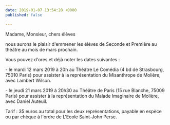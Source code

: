 ```yaml
---
date: 2019-01-07 13:54:28 +0000
published: false

---
```

Madame, Monsieur, chers élèves

nous aurons le plaisir d'emmener les élèves de Seconde et Première au théâtre au mois de mars prochain. 

Vous pouvez d'ores et déjà noter les dates suivantes : 

\- le mardi 12 mars 2019 à 20h au Théâtre Le Comédia (4 bd de Strasbourg, 75010 Paris) pour assister à la représentation du Misanthrope de Molière, avec Lambert Wilson. 

\- le jeudi 21 mars 2019 à 20h30 au Théâtre de Paris (15 rue Blanche, 75009 Paris) pour assister à la représentation du Malade Imaginaire de Molière, avec Daniel Auteuil. 

Tarif : 35 euros au total pour les deux représentations, payable en espèce ou par chèque à l'ordre de L'Ecole Saint-John Perse.